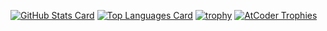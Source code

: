 [![GitHub Stats Card](https://github-readme-stats.vercel.app/api?username=kazuyoshi-tech&show_icons=true&count_private=true)](https://github.com/anuraghazra/github-readme-stats)
[![Top Languages Card](https://github-readme-stats.vercel.app/api/top-langs/?username=kazuyoshi-tech&layout=compact)](https://github.com/anuraghazra/github-readme-stats)
[![trophy](https://github-profile-trophy.vercel.app/?username=kazuyoshi-tech&margin-w=15&margin-h=15)](https://github.com/ryo-ma/github-profile-trophy)
[![AtCoder Trophies](https://atcoder-trophies.vercel.app/api/v1/atcoder?username=kkp)](https://github.com/KATO-Hiro/AtCoderTrophies)

[](
![visitors](https://visitor-badge.glitch.me/badge?page_id=kazuyoshi-tech)
)


